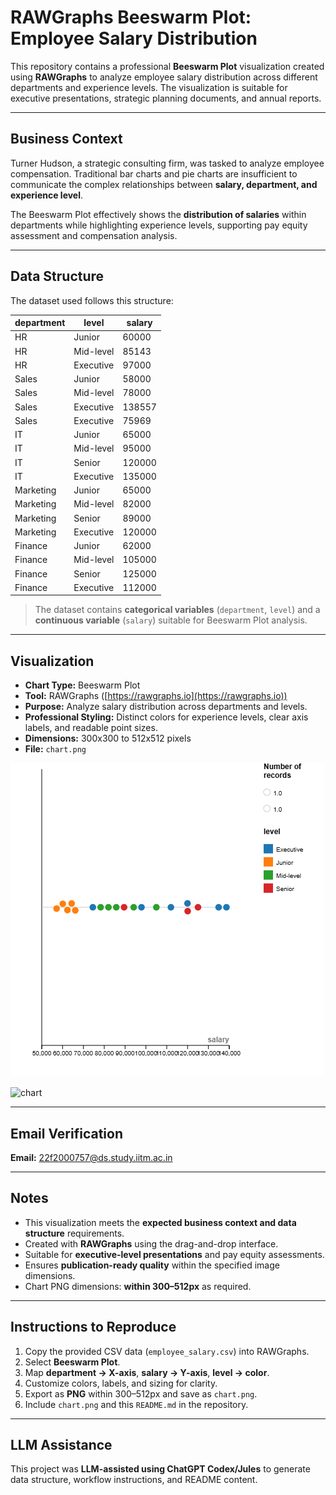 
# RAWGraphs Beeswarm Plot: Employee Salary Distribution

This repository contains a professional **Beeswarm Plot** visualization created using **RAWGraphs** to analyze employee salary distribution across different departments and experience levels. The visualization is suitable for executive presentations, strategic planning documents, and annual reports.

---

## Business Context

Turner Hudson, a strategic consulting firm, was tasked to analyze employee compensation. Traditional bar charts and pie charts are insufficient to communicate the complex relationships between **salary, department, and experience level**.  

The Beeswarm Plot effectively shows the **distribution of salaries** within departments while highlighting experience levels, supporting pay equity assessment and compensation analysis.

---

## Data Structure

The dataset used follows this structure:

| department | level       | salary  |
|------------|------------|--------|
| HR         | Junior     | 60000  |
| HR         | Mid-level  | 85143  |
| HR         | Executive  | 97000  |
| Sales      | Junior     | 58000  |
| Sales      | Mid-level  | 78000  |
| Sales      | Executive  | 138557 |
| Sales      | Executive  | 75969  |
| IT         | Junior     | 65000  |
| IT         | Mid-level  | 95000  |
| IT         | Senior     | 120000 |
| IT         | Executive  | 135000 |
| Marketing  | Junior     | 65000  |
| Marketing  | Mid-level  | 82000  |
| Marketing  | Senior     | 89000  |
| Marketing  | Executive  | 120000 |
| Finance    | Junior     | 62000  |
| Finance    | Mid-level  | 105000 |
| Finance    | Senior     | 125000 |
| Finance    | Executive  | 112000 |

> The dataset contains **categorical variables** (`department`, `level`) and a **continuous variable** (`salary`) suitable for Beeswarm Plot analysis.

---

## Visualization

- **Chart Type:** Beeswarm Plot  
- **Tool:** RAWGraphs ([https://rawgraphs.io](https://rawgraphs.io))  
- **Purpose:** Analyze salary distribution across departments and levels.  
- **Professional Styling:** Distinct colors for experience levels, clear axis labels, and readable point sizes.  
- **Dimensions:** 300x300 to 512x512 pixels  
- **File:** `chart.png`

![Beeswarm Plot](chart.png)

<img width="502" height="502" alt="chart" src="https://github.com/user-attachments/assets/8c1e299f-f519-45aa-9a0c-e523c4919825" />


---

## Email Verification

**Email:** 22f2000757@ds.study.iitm.ac.in

---

## Notes

- This visualization meets the **expected business context and data structure** requirements.  
- Created with **RAWGraphs** using the drag-and-drop interface.  
- Suitable for **executive-level presentations** and pay equity assessments.  
- Ensures **publication-ready quality** within the specified image dimensions.  
- Chart PNG dimensions: **within 300–512px** as required.

---

## Instructions to Reproduce

1. Copy the provided CSV data (`employee_salary.csv`) into RAWGraphs.  
2. Select **Beeswarm Plot**.  
3. Map **department → X-axis**, **salary → Y-axis**, **level → color**.  
4. Customize colors, labels, and sizing for clarity.  
5. Export as **PNG** within 300–512px and save as `chart.png`.  
6. Include `chart.png` and this `README.md` in the repository.

---

## LLM Assistance

This project was **LLM-assisted using ChatGPT Codex/Jules** to generate data structure, workflow instructions, and README content.
